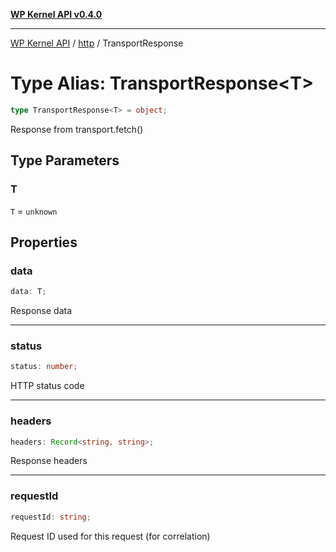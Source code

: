 [**WP Kernel API v0.4.0**](../../README.md)

---

[WP Kernel API](../../README.md) / [http](../README.md) / TransportResponse

# Type Alias: TransportResponse\<T\>

```ts
type TransportResponse<T> = object;
```

Response from transport.fetch()

## Type Parameters

### T

`T` = `unknown`

## Properties

### data

```ts
data: T;
```

Response data

---

### status

```ts
status: number;
```

HTTP status code

---

### headers

```ts
headers: Record<string, string>;
```

Response headers

---

### requestId

```ts
requestId: string;
```

Request ID used for this request (for correlation)
